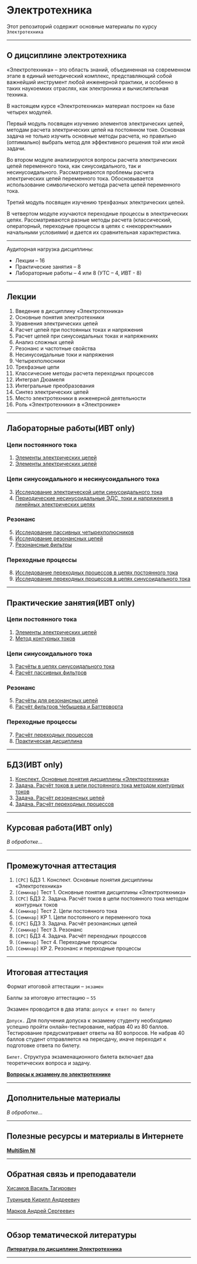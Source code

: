 # Электротехника  
          
Этот репозиторий содержит основные материалы по курсу `Электротехника`

---
## О дицсиплине электротехника

«Электротехника» – это область знаний, объединенная на современном этапе в единый методический комплекс, представляющий собой важнейший инструмент любой инженерной практики, и особенно в таких наукоемких отраслях, как электроника и вычислительная техника.

В настоящем курсе «Электротехника» материал построен на базе четырех модулей.

Первый модуль посвящен изучению элементов электрических цепей, методам расчета электрических цепей на постоянном токе. Основная задача не только изучить основные методы расчета, но правильно (оптимально) выбрать метод для эффективного решения той или иной задачи.

Во втором модуле анализируются вопросы расчета электрических цепей переменного тока, как синусоидального, так и несинусоидального. Рассматриваются проблемы расчета электрических цепей переменного тока. Обосновывается использование символического метода расчета цепей переменного тока.

Третий модуль посвящен изучению трехфазных электрических цепей.

В четвертом модуле изучаются переходные процессы в электрических цепях. Рассматриваются разные методы расчета (классический, операторный, переходные процессы в цепях с «некорректными» начальными условиями) и дается их сравнительная характеристика.

---

Аудиторная нагрузка дисциплины:
*   Лекции – 16
*   Практические занятия – 8
*   Лабораторные работы – 4 или 8 (УТС – 4, ИВТ - 8)

---
## Лекции

1.	Введение в дисциплину «Электротехника»
2.	Основные понятия электротехники
3.	Уравнения электрических цепей
4.	Расчет цепей при постоянных токах и напряжения
5.	Расчет цепей при синусоидальных токах и напряжениях
6.	Анализ сложных цепей
7.	Резонанс и частотные свойства
8.	Несинусоидальные токи и напряжения
9.	Четырехполюсники
10.	Трехфазные цепи
11.	Классические методы расчета переходных процессов
12.	Интеграл Дюамеля
13.	Интегральные преобразования
14.	Синтез электрических цепей
15.	Место электротехники в инженерной деятельности
16.	Роль «Электротехники» в «Электронике»

---
## Лабораторные работы(ИВТ only)

### Цепи постоянного тока

1. [Элементы электрических цепей](./Labs/Lab_1/README.md)
2. [Элементы электрических цепей](./Labs/Lab_2/README.md)

### Цепи синусоидального и несинусоидального тока

3.	[Исследование электрической цепи синусоидального тока](./Labs/Lab_3/README.md)
4.	[Периодические несинусоидальные ЭДС, токи и напряжения в  линейных электрических цепях](./Labs/Lab_4/README.md)

### Резонанс

5.	[Исследование пассивных четырехполюсников](./Labs/Lab_5/README.md)
6.	[Исследование резонансных цепей](./Labs/Lab_6/README.md)
7.	[Резонансные фильтры](./Labs/Lab_7/README.md)

### Переходные процессы

8.	[Исследование переходных процессов в цепях постоянного тока](./Labs/Lab_8/README.md)
9.	[Исследование переходных процессов в цепях синусоидального тока](./Labs/Lab_8/README.md)


---
## Практические занятия(ИВТ only)

### Цепи постоянного тока

1.	[Элементы электрических цепей](./Pract/pract_1/README.md)
2.	[Метод контурных токов](./Pract/pract_2/README.md)

### Цепи синусоидального тока

3.	[Расчёты в цепях синусоидального тока](./Pract/pract_3/README.md)
4.	[Расчёт пассивных фильтров](./Pract/pract_4/README.md)

### Резонанс

5.	[Расчёты для резонансных цепей](./Pract/pract_5/README.md)
6.	[Расчёт фильтров Чебышева и Баттерворта](./Pract/pract_6/README.md)

### Переходные процессы

7.	[Расчёт переходных процессов](./Pract/pract_7/README.md)
8.	[Практическая дисциплина](./Pract/pract_8/README.md)

---
## БДЗ(ИВТ only)

1.	[Конспект. Основные понятия дисциплины «Электротехника»](./Bdz/bdz_1/README.md)
2.	[Задача. Расчёт токов в цепи постоянного тока методом контурных токов](./Bdz/bdz_2/README.md)
3.	[Задача. Расчёт резонансных цепей](./Bdz/bdz_3/README.md)
4.	[Задача. Расчёт переходных процессов](./Bdz/bdz_4/README.md)

---
## Курсовая работа(ИВТ only)

*В обработке…*

---
## Промежуточная аттестация

1.	`[СРС]` БДЗ 1. Конспект. Основные понятия дисциплины «Электротехника»
2.	`[Семинар]` Тест 1. Основные понятия дисциплины «Электротехника»
3.	`[СРС]` БДЗ 2. Задача. Расчёт токов в цепи постоянного тока методом контурных токов
4.	`[Семинар]` Тест 2. Цепи постоянного тока
5.	`[Семинар]` КР 1. Цепи постоянного и переменного тока
6.	`[СРС]` БДЗ 3. Задача. Расчёт резонансных цепей
7.	`[Семинар]` Тест 3. Резонанс
8.	`[СРС]` БДЗ 4. Задача. Расчёт переходных процессов
9.	`[Семинар]` Тест 4. Переходные процессы
10.	`[Семинар]` КР 2. Резонанс и переходные процессы

---
## Итоговая аттестация

Формат итоговой аттестации – `экзамен`

Баллы за итоговую аттестацию – `55`

Экзамен проводится в два этапа: `допуск и ответ по билету`

`Допуск.` Для получения допуска к экзамену студенту необходимо успешно пройти онлайн-тестирование, набрав 40 из 80 баллов. Тестирование предусматривает ответы на 80 вопросов. Не набрав 40 баллов студент отправляется на пересдачу, иначе переходит к подготовке ответа по билету.

`Билет.` Структура экзаменационного билета включает два теоретических вопроса и задачу.

**[Вопросы к экзамену по электротехнике](./exam/README.md)**

---
## Дополнительные материалы

*В обработке…*

---
## Полезные ресурсы и материалы в Интернете

**[MultiSim NI](https://onedrive.live.com/?authkey=%21AM%2DwBKXV%2D0kQXlE&id=A4E122951888DC80%2125389&cid=A4E122951888DC80)**

---
## Обратная связь и преподаватели

[Хисамов Василь Тагирович](https://t.me/PascalVT)

[Туринцев Кирилл Андреевич](https://t.me/BillyScreezo)

[Марков Андрей Сергеевич](https://t.me/MARKOV_RT)

---
## Обзор тематической литературы

**[Литература по дисциплине Электротехника](https://onedrive.live.com/?authkey=%21AM%2DwBKXV%2D0kQXlE&id=A4E122951888DC80%2125247&cid=A4E122951888DC80)**

---


